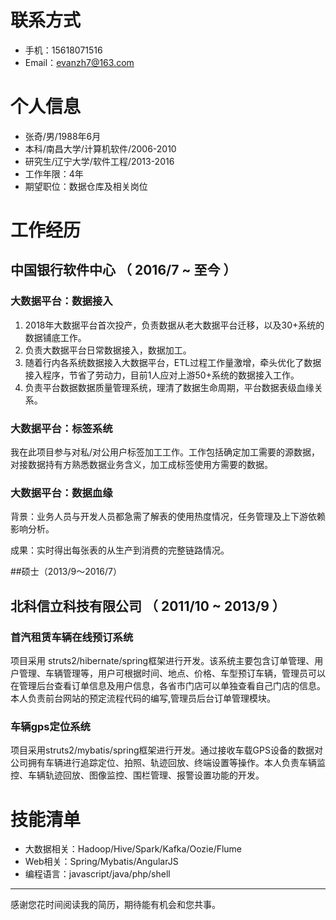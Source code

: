 
# 联系方式


- 手机：15618071516
- Email：evanzh7@163.com



# 个人信息

 - 张奇/男/1988年6月
 - 本科/南昌大学/计算机软件/2006-2010
 - 研究生/辽宁大学/软件工程/2013-2016
 - 工作年限：4年
 - 期望职位：数据仓库及相关岗位



# 工作经历


## 中国银行软件中心 （ 2016/7 ~ 至今 ）

### 大数据平台：数据接入

1. 2018年大数据平台首次投产，负责数据从老大数据平台迁移，以及30+系统的数据铺底工作。
2. 负责大数据平台日常数据接入，数据加工。
3. 随着行内各系统数据接入大数据平台，ETL过程工作量激增，牵头优化了数据接入程序，节省了劳动力，目前1人应对上游50+系统的数据接入工作。
4. 负责平台数据数据质量管理系统，理清了数据生命周期，平台数据表级血缘关系。

### 大数据平台：标签系统 
我在此项目参与对私/对公用户标签加工工作。工作包括确定加工需要的源数据，对接数据持有方熟悉数据业务含义，加工成标签使用方需要的数据。

### 大数据平台：数据血缘
背景：业务人员与开发人员都急需了解表的使用热度情况，任务管理及上下游依赖影响分析。

成果：实时得出每张表的从生产到消费的完整链路情况。


##硕士（2013/9～2016/7）
  
## 北科信立科技有限公司 （ 2011/10 ~ 2013/9 ）

### 首汽租赁车辆在线预订系统
项目采用 struts2/hibernate/spring框架进行开发。该系统主要包含订单管理、用户管理、车辆管理等，用户可根据时间、地点、价格、车型预订车辆，管理员可以在管理后台查看订单信息及用户信息，各省市门店可以单独查看自己门店的信息。本人负责前台网站的预定流程代码的编写,管理员后台订单管理模块。 

### 车辆gps定位系统
项目采用struts2/mybatis/spring框架进行开发。通过接收车载GPS设备的数据对公司拥有车辆进行追踪定位、拍照、轨迹回放、终端设置等操作。本人负责车辆监控、车辆轨迹回放、图像监控、围栏管理、报警设置功能的开发。



# 技能清单


- 大数据相关：Hadoop/Hive/Spark/Kafka/Oozie/Flume
- Web相关：Spring/Mybatis/AngularJS
- 编程语言：javascript/java/php/shell

      
---      

感谢您花时间阅读我的简历，期待能有机会和您共事。
      


